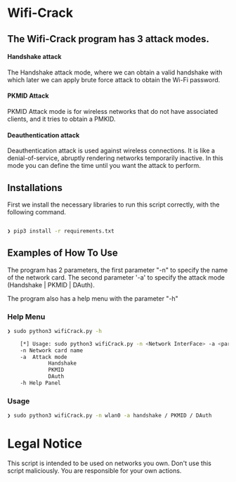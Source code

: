 # Wifi-Crack

## The Wifi-Crack program has 3 attack modes.

#### Handshake attack
The Handshake attack mode, where we can obtain a valid handshake with which later we can apply brute force attack to obtain the Wi-Fi password.

#### PKMID Attack
PKMID Attack mode is for wireless networks that do not have associated clients, and it tries to obtain a PMKID.

#### Deauthentication attack
Deauthentication attack is used against wireless connections. It is like a denial-of-service, abruptly rendering
networks temporarily inactive. In this mode you can define the time until you want the attack to perform.

## Installations
First we install the necessary libraries to run this script correctly, with the following command.
```bash 

❯ pip3 install -r requirements.txt

```

## Examples of How To Use
The program has 2 parameters, the first parameter "-n" to specify the name of the network card.
The second parameter '-a' to specify the attack mode (Handshake | PKMID | DAuth).

The program also has a help menu with the parameter "-h"

### Help Menu
```bash
❯ sudo python3 wifiCrack.py -h

    [*] Usage: sudo python3 wifiCrack.py -n <Network InterFace> -a <parameters>
    -n Network card name
    -a  Attack mode
             Handshake
             PKMID
             DAuth
    -h Help Panel
```

### Usage
```bash
❯ sudo python3 wifiCrack.py -n wlan0 -a handshake / PKMID / DAuth
```

# Legal Notice

This script is intended to be used on networks you own. Don't use this script maliciously. You are responsible for your own actions.

